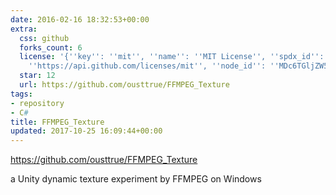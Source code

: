 ```yaml
---
date: 2016-02-16 18:32:53+00:00
extra:
  css: github
  forks_count: 6
  license: '{''key'': ''mit'', ''name'': ''MIT License'', ''spdx_id'': ''MIT'', ''url'':
    ''https://api.github.com/licenses/mit'', ''node_id'': ''MDc6TGljZW5zZTEz''}'
  star: 12
  url: https://github.com/ousttrue/FFMPEG_Texture
tags:
- repository
- C#
title: FFMPEG_Texture
updated: 2017-10-25 16:09:44+00:00
---
```


<https://github.com/ousttrue/FFMPEG_Texture>

a Unity dynamic texture experiment by FFMPEG on Windows
